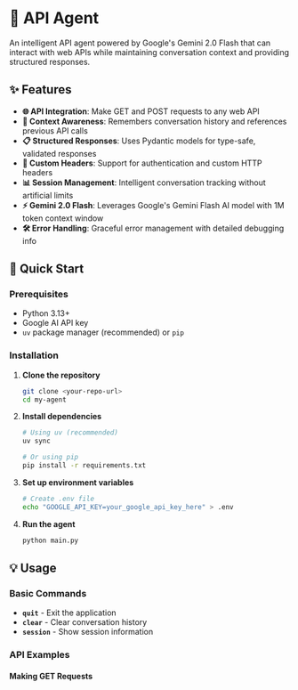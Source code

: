 # 🤖 API Agent

An intelligent API agent powered by Google's Gemini 2.0 Flash that can interact with web APIs while maintaining conversation context and providing structured responses.

## ✨ Features

- **🌐 API Integration**: Make GET and POST requests to any web API
- **🧠 Context Awareness**: Remembers conversation history and references previous API calls
- **📋 Structured Responses**: Uses Pydantic models for type-safe, validated responses
- **🎯 Custom Headers**: Support for authentication and custom HTTP headers
- **📊 Session Management**: Intelligent conversation tracking without artificial limits
- **⚡ Gemini 2.0 Flash**: Leverages Google's Gemini Flash AI model with 1M token context window
- **🛠️ Error Handling**: Graceful error management with detailed debugging info

## 🚀 Quick Start

### Prerequisites

- Python 3.13+
- Google AI API key
- `uv` package manager (recommended) or `pip`

### Installation

1. **Clone the repository**
   ```bash
   git clone <your-repo-url>
   cd my-agent
   ```

2. **Install dependencies**
   ```bash
   # Using uv (recommended)
   uv sync

   # Or using pip
   pip install -r requirements.txt
   ```

3. **Set up environment variables**
   ```bash
   # Create .env file
   echo "GOOGLE_API_KEY=your_google_api_key_here" > .env
   ```

4. **Run the agent**
   ```bash
   python main.py
   ```

## 💡 Usage

### Basic Commands

- **`quit`** - Exit the application
- **`clear`** - Clear conversation history
- **`session`** - Show session information

### API Examples

#### Making GET Requests